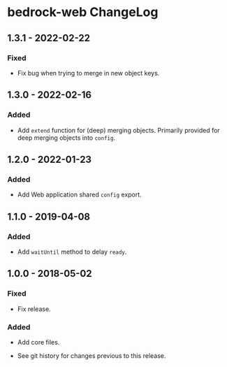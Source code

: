 # bedrock-web ChangeLog

## 1.3.1 - 2022-02-22

### Fixed
- Fix bug when trying to merge in new object keys.

## 1.3.0 - 2022-02-16

### Added
- Add `extend` function for (deep) merging objects. Primarily provided for
  deep merging objects into `config`.

## 1.2.0 - 2022-01-23

### Added
- Add Web application shared `config` export.

## 1.1.0 - 2019-04-08

### Added
- Add `waitUntil` method to delay `ready`.

## 1.0.0 - 2018-05-02

### Fixed
- Fix release.

### Added
- Add core files.

- See git history for changes previous to this release.
